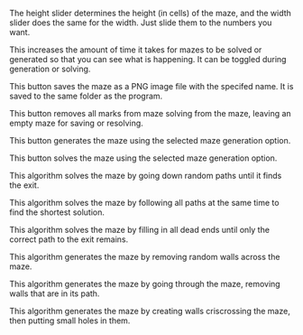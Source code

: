 The height slider determines the height (in cells) of the maze, and the width slider does the same for the width. Just slide them to the numbers you want.

This increases the amount of time it takes for mazes to be solved or generated so that you can see what is happening. It can be toggled during generation or solving.

This button saves the maze as a PNG image file with the specifed name. It is saved to the same folder as the program.

This button removes all marks from maze solving from the maze, leaving an empty maze for saving or resolving.

This button generates the maze using the selected maze generation option.

This button solves the maze using the selected maze generation option.

This algorithm solves the maze by going down random paths until it finds the exit.

This algorithm solves the maze by following all paths at the same time to find the shortest solution.

This algorithm solves the maze by filling in all dead ends until only the correct path to the exit remains.

This algorithm generates the maze by removing random walls across the maze.

This algorithm generates the maze by going through the maze, removing walls that are in its path.

This algorithm generates the maze by creating walls criscrossing the maze, then putting small holes in them.
